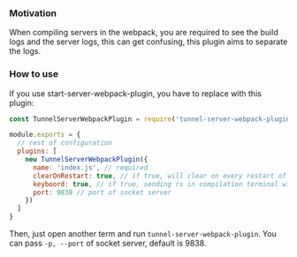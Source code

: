 ### Motivation

When compiling servers in the webpack, you are required to see the build logs and the server logs, this can get confusing, this plugin aims to separate the logs.


### How to use

If you use start-server-webpack-plugin, you have to replace with this plugin:

```javascript
const TunnelServerWebpackPlugin = require('tunnel-server-webpack-plugin');

module.exports = {
  // rest of configuration
  plugins: [
    new TunnelServerWebpackPlugin({
      name: 'index.js', // required
      clearOnRestart: true, // if true, will clear on every restart of server
      keyboord: true, // if true, sending rs in compilation terminal will restart the server
      port: 9838 // port of socket server
    })
  ]
}
```

Then, just open another term and run `tunnel-server-webpack-plugin`. You can pass `-p, --port` of socket server, default is 9838.